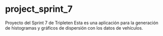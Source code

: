 # project_sprint_7
Proyecto del Sprint 7 de Tripleten
Esta es una aplicación para la generación de histogramas y gráficos de dispersión con los datos de vehículos.